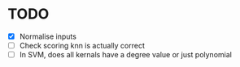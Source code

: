 # TODO

- [x] Normalise inputs
- [ ] Check scoring knn is actually correct
- [ ] In SVM, does all kernals have a degree value or just polynomial